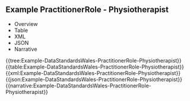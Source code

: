 <div class="warning"><span class="ClinicalWarn"></span></div>

## Example PractitionerRole - Physiotherapist

<div class="tab-wrap">
  <ul class="tab-head">
    <li class="tablink" onclick="openCity(this,'tabtree')" data-target="tabtree">
      Overview
    </li>
    <li class="tablink" onclick="openCity(this,'tabtable')" data-target="tabtable">
      Table
    </li>
    <li class="tablink tab-active" onclick="openCity(this,'tabxml')" data-target="tabxml">
      XML
    </li>    
    <li class="tablink" onclick="openCity(this,'tabjson')" data-target="tabjson">
      JSON
    </li>    
    <li class="tablink" onclick="openCity(this,'tabnarrative')" data-target="tabnarrative">
      Narrative
    </li>
  </ul>
  <div class="tab-main">
    <div id="tabtree" class="tabcontent">
      {{tree:Example-DataStandardsWales-PractitionerRole-Physiotherapist}}
    </div>
    <div id="tabtable" class="tabcontent">
      {{table:Example-DataStandardsWales-PractitionerRole-Physiotherapist}}
    </div>       
    <div id="tabxml" class="tabcontent active">      
      {{xml:Example-DataStandardsWales-PractitionerRole-Physiotherapist}}
    </div>
    <div id="tabjson" class="tabcontent">
      {{json:Example-DataStandardsWales-PractitionerRole-Physiotherapist}}
    </div>       
    <div id="tabnarrative" class="tabcontent">
      {{narrative:Example-DataStandardsWales-PractitionerRole-Physiotherapist}}
    </div>  
  </div>
</div>